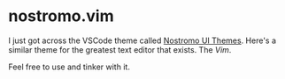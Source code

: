 # nostromo.vim

I just got across the VSCode theme called [Nostromo UI Themes](https://github.com/LegoYoda112/nostromo_ui_themes). Here's a similar theme for the greatest text editor that exists. The _Vim_.

Feel free to use and tinker with it.
